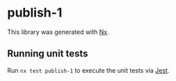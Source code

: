 # publish-1

This library was generated with [Nx](https://nx.dev).

## Running unit tests

Run `nx test publish-1` to execute the unit tests via [Jest](https://jestjs.io).
